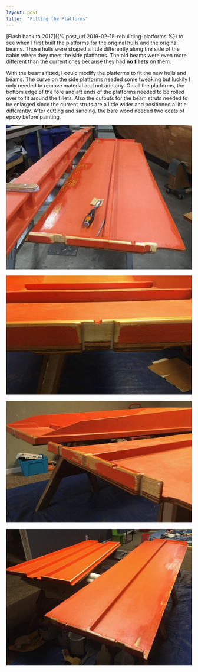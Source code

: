 ```yaml
---
layout: post
title:  "Fitting the Platforms"
---
```


[Flash back to 2017]({% post_url 2019-02-15-rebuilding-platforms %}) to see when I first built the platforms for the original hulls and the original beams. Those hulls were shaped a little differently along the side of the cabin where they meet the side platforms. The old beams were even more different than the current ones because they had **no fillets** on them.

With the beams fitted, I could modify the platforms to fit the new hulls and beams. The curve on the side platforms needed some tweaking but luckily I only needed to remove material and not add any. On all the platforms, the bottom edge of the fore and aft ends of the platforms needed to be rolled over to fit around the fillets. Also the cutouts for the beam struts needed to be enlarged since the current struts are a little wider and positioned a little differently. After cutting and sanding, the bare wood needed two coats of epoxy before painting.

![Fitting](/assets/images/platform-fitting-1.jpg)

![Fitting](/assets/images/platform-fitting-2.jpg)

![Fitting](/assets/images/platform-fitting-3.jpg)

![Fitting](/assets/images/platform-fitting-4.jpg)
